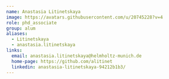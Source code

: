 ```yaml
---
name: Anastasia Litinetskaya
image: https://avatars.githubusercontent.com/u/20745228?v=4
role: phd_associate
group: alum
aliases:
  - Litinetskaya
  - anastasia.litinetskaya
links:
  email: anastasia.litinetskaya@helmholtz-munich.de
  home-page: https://github.com/alitinet
  linkedin: anastasia-litinetskaya-94212b1b3/
---
```

